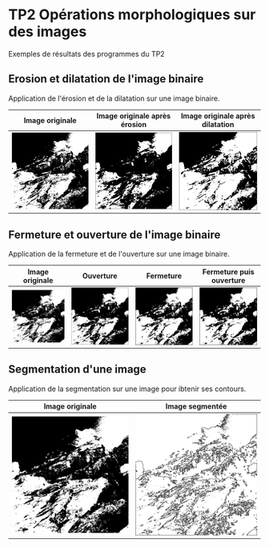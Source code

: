 # TP2 Opérations morphologiques sur des images

Exemples de résultats des programmes du TP2

## Erosion et dilatation de l'image binaire

Application de l'érosion et de la dilatation sur une image binaire.

| Image originale | Image originale après érosion | Image originale après dilatation |
| --------------- | ------------- | ------------- |
| ![image originale](/Partie%20image/TP2/images/image.png) | ![image après erosion](/Partie%20image/TP2/images/erosion.png) | ![image après dilatation](/Partie%20image/TP2/images/dilatation.png) |

## Fermeture et ouverture de l'image binaire

Application de la fermeture et de l'ouverture sur une image binaire.

| Image originale | Ouverture | Fermeture | Fermeture puis ouverture |
| --------------- | ------------- | ------------- | ------------- |
| ![image originale](/Partie%20image/TP2/images/image.png) | ![ouverture](/Partie%20image/TP2/images/ouverture.png) | ![fermeture](/Partie%20image/TP2/images/fermeture.png) | ![fermerture puis ouverture](/Partie%20image/TP2/images/fermeture_ouverture.png) |

## Segmentation d'une image

Application de la segmentation sur une image pour ibtenir ses contours.

| Image originale | Image segmentée |
| --------------- | ------------- |
| ![image originale](/Partie%20image/TP2/images/image.png) | ![image segmentée](/Partie%20image/TP2/images/difference.png) |